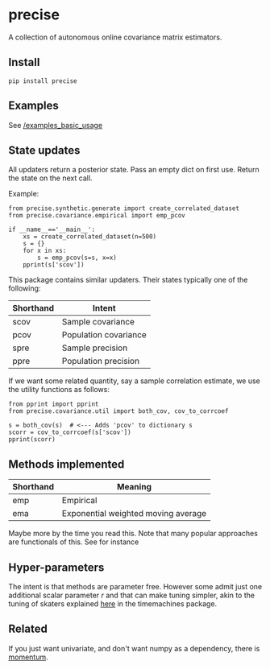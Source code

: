 # precise

A collection of autonomous online covariance matrix estimators. 

## Install 

    pip install precise 
    
## Examples
See [/examples_basic_usage](https://github.com/microprediction/precise/tree/main/examples_basic_usage)


## State updates  
All updaters return a posterior state. Pass an empty dict on first use. Return the state on the next call. 

Example: 

    from precise.synthetic.generate import create_correlated_dataset
    from precise.covariance.empirical import emp_pcov
 
    if __name__=='__main__':
        xs = create_correlated_dataset(n=500)
        s = {}
        for x in xs:
            s = emp_pcov(s=s, x=x)
        pprint(s['scov'])
     
This package contains similar updaters. Their states typically one of the following:

| Shorthand | Intent                |
|-----------|-----------------------|
| scov      | Sample covariance     |
| pcov      | Population covariance |
| spre      | Sample precision      |
| ppre      | Population precision  |
     
If we want some related quantity, say a sample correlation estimate, we use the utility functions as follows:  
 
    from pprint import pprint
    from precise.covariance.util import both_cov, cov_to_corrcoef

    s = both_cov(s)  # <--- Adds 'pcov' to dictionary s 
    scorr = cov_to_corrcoef(s['scov'])
    pprint(scorr)    


## Methods implemented 

| Shorthand | Meaning               |
|-----------|-----------------------|
| emp       | Empirical     |
| ema      | Exponential weighted moving average |

Maybe more by the time you read this. Note that many popular approaches are functionals of this. See for instance 




## Hyper-parameters
The intent is that methods are parameter free. However some admit just one additional scalar parameter *r* and that can make tuning simpler, akin to the tuning of skaters explained [here](https://github.com/microprediction/timemachines/tree/main/timemachines/skatertools/tuning) in the timemachines package. 


## Related 

If you just want univariate, and don't want numpy as a dependency, there is [momentum](https://github.com/microprediction/momentum). 

